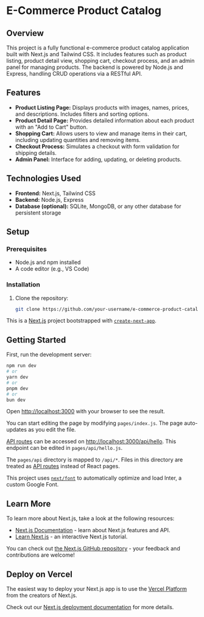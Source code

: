 # E-Commerce Product Catalog

## Overview

This project is a fully functional e-commerce product catalog application built with Next.js and Tailwind CSS. It includes features such as product listing, product detail view, shopping cart, checkout process, and an admin panel for managing products. The backend is powered by Node.js and Express, handling CRUD operations via a RESTful API.

## Features

- **Product Listing Page:** Displays products with images, names, prices, and descriptions. Includes filters and sorting options.
- **Product Detail Page:** Provides detailed information about each product with an "Add to Cart" button.
- **Shopping Cart:** Allows users to view and manage items in their cart, including updating quantities and removing items.
- **Checkout Process:** Simulates a checkout with form validation for shipping details.
- **Admin Panel:** Interface for adding, updating, or deleting products.

## Technologies Used

- **Frontend:** Next.js, Tailwind CSS
- **Backend:** Node.js, Express
- **Database (optional):** SQLite, MongoDB, or any other database for persistent storage

## Setup

### Prerequisites

- Node.js and npm installed
- A code editor (e.g., VS Code)

### Installation

1. Clone the repository:
   ```bash
   git clone https://github.com/your-username/e-commerce-product-catalog.git

This is a [Next.js](https://nextjs.org/) project bootstrapped with [`create-next-app`](https://github.com/vercel/next.js/tree/canary/packages/create-next-app).

## Getting Started

First, run the development server:

```bash
npm run dev
# or
yarn dev
# or
pnpm dev
# or
bun dev
```

Open [http://localhost:3000](http://localhost:3000) with your browser to see the result.

You can start editing the page by modifying `pages/index.js`. The page auto-updates as you edit the file.

[API routes](https://nextjs.org/docs/api-routes/introduction) can be accessed on [http://localhost:3000/api/hello](http://localhost:3000/api/hello). This endpoint can be edited in `pages/api/hello.js`.

The `pages/api` directory is mapped to `/api/*`. Files in this directory are treated as [API routes](https://nextjs.org/docs/api-routes/introduction) instead of React pages.

This project uses [`next/font`](https://nextjs.org/docs/basic-features/font-optimization) to automatically optimize and load Inter, a custom Google Font.

## Learn More

To learn more about Next.js, take a look at the following resources:

- [Next.js Documentation](https://nextjs.org/docs) - learn about Next.js features and API.
- [Learn Next.js](https://nextjs.org/learn) - an interactive Next.js tutorial.

You can check out [the Next.js GitHub repository](https://github.com/vercel/next.js/) - your feedback and contributions are welcome!

## Deploy on Vercel

The easiest way to deploy your Next.js app is to use the [Vercel Platform](https://vercel.com/new?utm_medium=default-template&filter=next.js&utm_source=create-next-app&utm_campaign=create-next-app-readme) from the creators of Next.js.

Check out our [Next.js deployment documentation](https://nextjs.org/docs/deployment) for more details.
